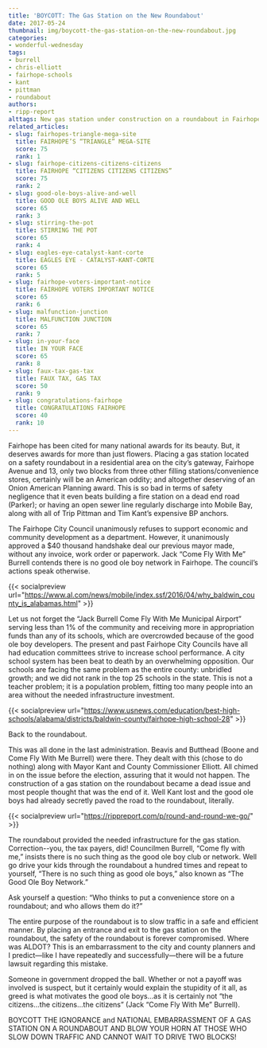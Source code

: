 ```yaml
---
title: 'BOYCOTT: The Gas Station on the New Roundabout'
date: 2017-05-24
thumbnail: img/boycott-the-gas-station-on-the-new-roundabout.jpg
categories:
- wonderful-wednesday
tags:
- burrell
- chris-elliott
- fairhope-schools
- kant
- pittman
- roundabout
authors:
- ripp-report
alttags: New gas station under construction on a roundabout in Fairhope, Alabama; criticized for poor planning and safety concerns
related_articles:
- slug: fairhopes-triangle-mega-site
  title: FAIRHOPE’S “TRIANGLE” MEGA-SITE
  score: 75
  rank: 1
- slug: fairhope-citizens-citizens-citizens
  title: FAIRHOPE “CITIZENS CITIZENS CITIZENS”
  score: 75
  rank: 2
- slug: good-ole-boys-alive-and-well
  title: GOOD OLE BOYS ALIVE AND WELL
  score: 65
  rank: 3
- slug: stirring-the-pot
  title: STIRRING THE POT
  score: 65
  rank: 4
- slug: eagles-eye-catalyst-kant-corte
  title: EAGLES EYE - CATALYST-KANT-CORTE
  score: 65
  rank: 5
- slug: fairhope-voters-important-notice
  title: FAIRHOPE VOTERS IMPORTANT NOTICE
  score: 65
  rank: 6
- slug: malfunction-junction
  title: MALFUNCTION JUNCTION
  score: 65
  rank: 7
- slug: in-your-face
  title: IN YOUR FACE
  score: 65
  rank: 8
- slug: faux-tax-gas-tax
  title: FAUX TAX, GAS TAX
  score: 50
  rank: 9
- slug: congratulations-fairhope
  title: CONGRATULATIONS FAIRHOPE
  score: 40
  rank: 10
---
```

Fairhope has been cited for many national awards for its beauty. But, it deserves awards for more than just flowers. Placing a gas station located on a safety roundabout in a residential area on the city’s gateway, Fairhope Avenue and 13, only two blocks from three other filling stations/convenience stores, certainly will be an American oddity; and altogether deserving of an Onion American Planning award. This is so bad in terms of safety negligence that it even beats building a fire station on a dead end road (Parker); or having an open sewer line regularly discharge into Mobile Bay, along with all of Trip Pittman and Tim Kant’s expensive BP anchors.

The Fairhope City Council unanimously refuses to support economic and community development as a department. However, it unanimously approved a $40 thousand handshake deal our previous mayor made, without any invoice, work order or paperwork. Jack “Come Fly With Me” Burrell contends there is no good ole boy network in Fairhope. The council’s actions speak otherwise.

{{< socialpreview url="https://www.al.com/news/mobile/index.ssf/2016/04/why_baldwin_county_is_alabamas.html" >}}

Let us not forget the “Jack Burrell Come Fly With Me Municipal Airport” serving less than 1% of the community and receiving more in appropriation funds than any of its schools, which are overcrowded because of the good ole boy developers. The present and past Fairhope City Councils have all had education committees strive to increase school performance. A city school system has been beat to death by an overwhelming opposition. Our schools are facing the same problem as the entire county: unbridled growth; and we did not rank in the top 25 schools in the state. This is not a teacher problem; it is a population problem, fitting too many people into an area without the needed infrastructure investment.

{{< socialpreview url="https://www.usnews.com/education/best-high-schools/alabama/districts/baldwin-county/fairhope-high-school-28" >}}

Back to the roundabout.

This was all done in the last administration. Beavis and Butthead (Boone and Come Fly With Me Burrell) were there. They dealt with this (chose to do nothing) along with Mayor Kant and County Commissioner Elliott. All chimed in on the issue before the election, assuring that it would not happen. The construction of a gas station on the roundabout became a dead issue and most people thought that was the end of it. Well Kant lost and the good ole boys had already secretly paved the road to the roundabout, literally.

{{< socialpreview url="https://rippreport.com/p/round-and-round-we-go/" >}}

The roundabout provided the needed infrastructure for the gas station. Correction--you, the tax payers, did! Councilmen Burrell, “Come fly with me,” insists there is no such thing as the good ole boy club or network. Well go drive your kids through the roundabout a hundred times and repeat to yourself, “There is no such thing as good ole boys,” also known as “The Good Ole Boy Network.”

Ask yourself a question: “Who thinks to put a convenience store on a roundabout; and who allows them do it?”

The entire purpose of the roundabout is to slow traffic in a safe and efficient manner. By placing an entrance and exit to the gas station on the roundabout, the safety of the roundabout is forever compromised. Where was ALDOT? This is an embarrassment to the city and county planners and I predict—like I have repeatedly and successfully—there will be a future lawsuit regarding this mistake.

Someone in government dropped the ball. Whether or not a payoff was involved is suspect, but it certainly would explain the stupidity of it all, as greed is what motivates the good ole boys…as it is certainly not “the citizens…the citizens…the citizens” (Jack “Come Fly With Me” Burrell).

BOYCOTT THE IGNORANCE and NATIONAL EMBARRASSMENT OF A GAS STATION ON A ROUNDABOUT AND BLOW YOUR HORN AT THOSE WHO SLOW DOWN TRAFFIC AND CANNOT WAIT TO DRIVE TWO BLOCKS!

